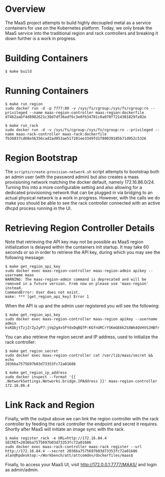 Overview
==================

The MaaS project attempts to build highly decoupled metal as a service containers for use on the Kubernetes platform.  Today, we only break the MaaS service into the traditional region and rack controllers and breaking it down further is a work in progress.

Building Containers
===================

```
$ make build
```

Running Containers
==================

```
$ make run_region
sudo docker run -d -p 7777:80 -v /sys/fs/cgroup:/sys/fs/cgroup:ro --privileged --name maas-region-controller maas-region:dockerfile
d7462aabf4d8982621c30d7df36adf6c3e0f634701c0a070f7214301829fa92e
```

```
$ make run_rack
sudo docker run -d -v /sys/fs/cgroup:/sys/fs/cgroup:ro --privileged --name maas-rack-controller maas-rack:dockerfile	
fb36837cd68e56356cad2ad853ae517201ee3349fd1f80039185b71d052c5326
```

Region Bootstrap
================

The `scripts/create-provision-network.sh` script attempts to bootstrap both an admin user (with the password admin) but also creates a maas provisioning network matching the docker default, namely 172.16.86.0/24.  Turning this into a more configurable setting and also allowing for a dedicated provisioning network that can be plugged in via bridging to an actual physical network is a work in progress.  However, with the calls we do make you should be able to see the rack controller connected with an active dhcpd process running in the UI.

Retrieving Region Controller Details
====================================

Note that retrieving the API key may not be possible as MaaS region initialization is
delayed within the containers init startup.  It may take 60 seconds or so in order
to retrieve the API key, during which you may see the following message:

```
$ make get_region_api_key
sudo docker exec maas-region-controller maas-region-admin apikey --username maas
WARNING: The maas-region-admin command is deprecated and will be removed in a future version. From now on please use 'maas-region' instead.
CommandError: User does not exist.
make: *** [get_region_api_key] Error 1
```

When the API is up and the admin user registered you will see the following:

```
$ make get_region_api_key
sudo docker exec maas-region-controller maas-region apikey --username admin
ksKQbjtTzjZrZy2yP7:jVq2g4x5FYdxDqBQ7P:KGfnURCrYSKmGE6k2SXWk4QVHVSJHBfr
```

You can also retrieve the region secret and IP address, used to initialize the 
rack controller:

```
$ make get_region_secret
sudo docker exec maas-region-controller cat /var/lib/maas/secret && echo
2036ba7575697b03d73353fc72a01686
```

```
$ make get_region_ip_address
sudo docker inspect --format '{{ .NetworkSettings.Networks.bridge.IPAddress }}' maas-region-controller
172.16.86.4
```

Link Rack and Region
====================

Finally, with the output above we can link the region controller with the rack controller
by feeding the rack controller the endpoint and secret it requires.  Shortly after MaaS
will initiate an image sync with the rack.

```
$ make register_rack -e URL=http://172.16.84.4 SECRET=2036ba7575697b03d73353fc72a01686
sudo docker exec maas-rack-controller maas-rack register --url http://172.16.84.4 --secret 2036ba7575697b03d73353fc72a01686
alan@hpdesktop:~/Workbench/att/attcomdev/dockerfiles/maas$ 
```


Finally, to access your MaaS UI, visit http://172.0.0.1:7777/MAAS/ and login as admin/admin.


